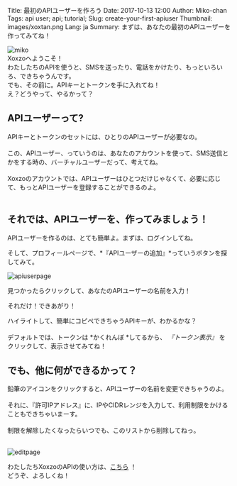Title: 最初のAPIユーザーを作ろう
Date: 2017-10-13 12:00
Author: Miko-chan
Tags: api user; api; tutorial;
Slug: create-your-first-apiuser
Thumbnail: images/xoxtan.png
Lang: ja
Summary: まずは、あなたの最初のAPIユーザーを作ってみてね！

![miko](/images/xoxtan.png) <br> 
Xoxzoへようこそ！ <br>
わたしたちのAPIを使うと、SMSを送ったり、電話をかけたり、もっといろいろ、できちゃうんです。 <br>
でも、その前に。APIキーとトークンを手に入れてね！ <br>
え？どうやって、やるかって？ <br>

## APIユーザーって?

APIキーとトークンのセットには、ひとりのAPIユーザーが必要なの。 <br> <br>
この、APIユーザー、っていうのは、あなたのアカウントを使って、SMS送信とかをする時の、バーチャルユーザーだって、考えてね。 <br> <br>
Xoxzoのアカウントでは、APIユーザーはひとつだけじゃなくて、必要に応じて、もっとAPIユーザーを登録することができるのよ。 <br> <br>

## それでは、APIユーザーを、作ってみましょう！

APIユーザーを作るのは、とても簡単よ。まずは、ログインしてね。 <br>

そして、プロフィールページで、*『APIユーザーの追加』*っていうボタンを探してみて。 <br>

![apiuserpage](/images/apiuser_page-ja.png) <br>

見つかったらクリックして、あなたのAPIユーザーの名前を入力！

それだけ！できあがり！

ハイライトして、簡単にコピペできちゃうAPIキーが、わかるかな？ <br> <br>
デフォルトでは、トークンは *かくれんぼ *してるから、 *『トークン表示』* をクリックして、表示させてみてね！

## でも、他に何ができるかって？

鉛筆のアイコンをクリックすると、APIユーザーの名前を変更できちゃうのよ。 <br> <br>
それに、『許可IPアドレス』に、IPやCIDRレンジを入力して、利用制限をかけることもできちゃいまーす。 <br> <br>
制限を解除したくなったらいつでも、このリストから削除してねっ。 <br> <br>

![editpage](/images/edit_page-ja.png)

わたしたちXoxzoのAPIの使い方は、[こちら](https://docs.xoxzo.com/ja/) ！ <br>
どうぞ、よろしくね！
